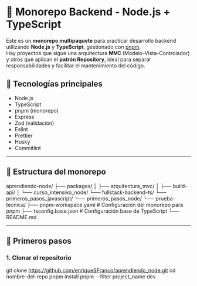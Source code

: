 # 🧱 Monorepo Backend - Node.js + TypeScript

Este es un **monorepo multipaquete** para practicar desarrollo backend utilizando **Node.js** y **TypeScript**, gestionado con [pnpm](https://pnpm.io/).  
Hay proyectos que sigue una arquitectura **MVC** (Modelo-Vista-Controlador) y otros que aplican el **patrón Repository**, ideal para separar responsabilidades y facilitar el mantenimiento del código.


## 🧰 Tecnologías principales

- Node.js
- TypeScript
- pnpm (monorepo)
- Express
- Zod (validación)
- Eslint
- Prettier
- Husky
- Commitlint
---

## 📁 Estructura del monorepo

aprendiendo-node/
├── packages/
│   ├── arquitectura_mvc/
│   ├── build-api/
│   └── curso_intensivo_node/
    └── fullstack-backend-ts/
    └── primeros_pasos_javascript/
    └── primeros_pasos_node/
    └── prueba-tecnica/
├── pnpm-workspace.yaml   # Configuración del monorepo para pnpm
├── tsconfig.base.json    # Configuración base de TypeScript
└── README.md



---

## 🚀 Primeros pasos

### 1. Clonar el repositorio

git clone https://github.com/enriqueSFranco/aprendiendo_node.git
cd nombre-del-repo
pnpm install
pnpm --filter project_name dev



